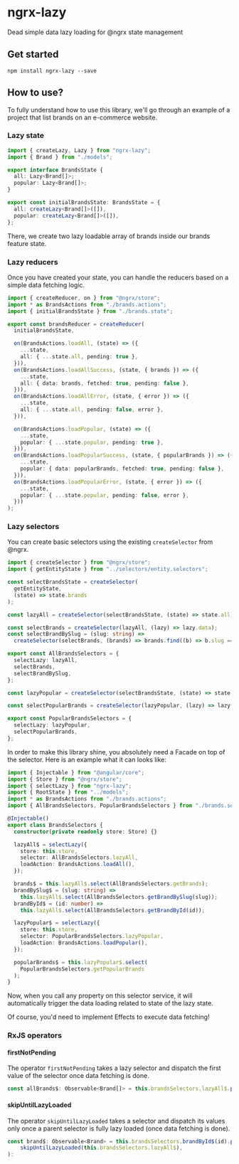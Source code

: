 # ngrx-lazy

Dead simple data lazy loading for @ngrx state management

## Get started

```
npm install ngrx-lazy --save
```

## How to use?

To fully understand how to use this library, we'll go through an example of a project that list brands on an e-commerce website.

### Lazy state

```ts
import { createLazy, Lazy } from "ngrx-lazy";
import { Brand } from "./models";

export interface BrandsState {
  all: Lazy<Brand[]>;
  popular: Lazy<Brand[]>;
}

export const initialBrandsState: BrandsState = {
  all: createLazy<Brand[]>([]),
  popular: createLazy<Brand[]>([]),
};
```

There, we create two lazy loadable array of brands inside our brands feature state.

### Lazy reducers

Once you have created your state, you can handle the reducers based on a simple data fetching logic.

```ts
import { createReducer, on } from "@ngrx/store";
import * as BrandsActions from "./brands.actions";
import { initialBrandsState } from "./brands.state";

export const brandsReducer = createReducer(
  initialBrandsState,

  on(BrandsActions.loadAll, (state) => ({
    ...state,
    all: { ...state.all, pending: true },
  })),
  on(BrandsActions.loadAllSuccess, (state, { brands }) => ({
    ...state,
    all: { data: brands, fetched: true, pending: false },
  })),
  on(BrandsActions.loadAllError, (state, { error }) => ({
    ...state,
    all: { ...state.all, pending: false, error },
  })),

  on(BrandsActions.loadPopular, (state) => ({
    ...state,
    popular: { ...state.popular, pending: true },
  })),
  on(BrandsActions.loadPopularSuccess, (state, { popularBrands }) => ({
    ...state,
    popular: { data: popularBrands, fetched: true, pending: false },
  })),
  on(BrandsActions.loadPopularError, (state, { error }) => ({
    ...state,
    popular: { ...state.popular, pending: false, error },
  }))
);
```

### Lazy selectors

You can create basic selectors using the existing `createSelector` from @ngrx.

```ts
import { createSelector } from "@ngrx/store";
import { getEntityState } from "../selectors/entity.selectors";

const selectBrandsState = createSelector(
  getEntityState,
  (state) => state.brands
);

const lazyAll = createSelector(selectBrandsState, (state) => state.all);

const selectBrands = createSelector(lazyAll, (lazy) => lazy.data);
const selectBrandBySlug = (slug: string) =>
  createSelector(selectBrands, (brands) => brands.find((b) => b.slug === slug));

export const AllBrandsSelectors = {
  selectLazy: lazyAll,
  selectBrands,
  selectBrandBySlug,
};

const lazyPopular = createSelector(selectBrandsState, (state) => state.popular);

const selectPopularBrands = createSelector(lazyPopular, (lazy) => lazy.data);

export const PopularBrandsSelectors = {
  selectLazy: lazyPopular,
  selectPopularBrands,
};
```

In order to make this library shine, you absolutely need a Facade on top of the selector. Here is an example what it can looks like:

```ts
import { Injectable } from "@angular/core";
import { Store } from "@ngrx/store";
import { selectLazy } from "ngrx-lazy";
import { RootState } from "../models";
import * as BrandsActions from "./brands.actions";
import { AllBrandsSelectors, PopularBrandsSelectors } from "./brands.selectors";

@Injectable()
export class BrandsSelectors {
  constructor(private readonly store: Store) {}

  lazyAll$ = selectLazy({
    store: this.store,
    selector: AllBrandsSelectors.lazyAll,
    loadAction: BrandsActions.loadAll(),
  });

  brands$ = this.lazyAll$.select(AllBrandsSelectors.getBrands);
  brandBySlug$ = (slug: string) =>
    this.lazyAll$.select(AllBrandsSelectors.getBrandBySlug(slug));
  brandById$ = (id: number) =>
    this.lazyAll$.select(AllBrandsSelectors.getBrandById(id));

  lazyPopular$ = selectLazy({
    store: this.store,
    selector: PopularBrandsSelectors.lazyPopular,
    loadAction: BrandsActions.loadPopular(),
  });

  popularBrands$ = this.lazyPopular$.select(
    PopularBrandsSelectors.getPopularBrands
  );
}
```

Now, when you call any property on this selector service, it will automatically trigger the data loading related to state of the lazy state.

Of course, you'd need to implement Effects to execute data fetching!

### RxJS operators

#### firstNotPending

The operator `firstNotPending` takes a lazy selector and dispatch the first value of the selector once data fetching is done.

```ts
const allBrands$: Observable<Brand[]> = this.brandsSelectors.lazyAll$.pipe(firstNotPending()):
```

#### skipUntilLazyLoaded

The operator `skipUntilLazyLoaded` takes a selector and dispatch its values only once a parent selector is fully lazy loaded (once data fetching is done).

```ts
const brand$: Observable<Brand> = this.brandsSelectors.brandById$(id).pipe(
    skipUntilLazyLoaded(this.brandsSelectors.lazyAll$),
):
```

